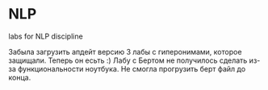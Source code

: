 # NLP
labs for NLP discipline

Забыла загрузить апдейт версию 3 лабы с гиперонимами, которое защищали. Теперь он есьть :) 
Лабу с Бертом не получилось сделать из-за функциональности ноутбука. Не смогла прогрузить берт файл до конца.
